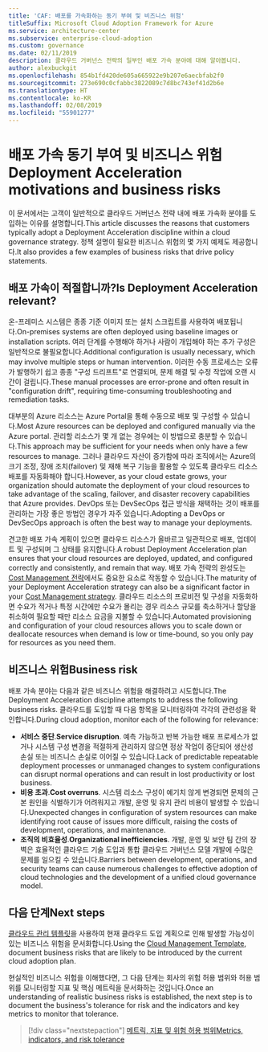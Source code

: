 ```yaml
---
title: 'CAF: 배포를 가속화하는 동기 부여 및 비즈니스 위험'
titleSuffix: Microsoft Cloud Adoption Framework for Azure
ms.service: architecture-center
ms.subservice: enterprise-cloud-adoption
ms.custom: governance
ms.date: 02/11/2019
description: 클라우드 거버넌스 전략의 일부인 배포 가속 분야에 대해 알아봅니다.
author: alexbuckgit
ms.openlocfilehash: 854b1fd420de605a665922e9b207e6aecbfab2f0
ms.sourcegitcommit: 273e690c0cfabbc3822089c7d8bc743ef41d2b6e
ms.translationtype: HT
ms.contentlocale: ko-KR
ms.lasthandoff: 02/08/2019
ms.locfileid: "55901277"
---
```

# <a name="deployment-acceleration-motivations-and-business-risks"></a><span data-ttu-id="d52c9-103">배포 가속 동기 부여 및 비즈니스 위험</span><span class="sxs-lookup"><span data-stu-id="d52c9-103">Deployment Acceleration motivations and business risks</span></span>

<span data-ttu-id="d52c9-104">이 문서에서는 고객이 일반적으로 클라우드 거버넌스 전략 내에 배포 가속화 분야를 도입하는 이유를 설명합니다.</span><span class="sxs-lookup"><span data-stu-id="d52c9-104">This article discusses the reasons that customers typically adopt a Deployment Acceleration discipline within a cloud governance strategy.</span></span> <span data-ttu-id="d52c9-105">정책 설명이 필요한 비즈니스 위험의 몇 가지 예제도 제공합니다.</span><span class="sxs-lookup"><span data-stu-id="d52c9-105">It also provides a few examples of business risks that drive policy statements.</span></span>

<!-- markdownlint-disable MD026 -->

## <a name="is-deployment-acceleration-relevant"></a><span data-ttu-id="d52c9-106">배포 가속이 적절합니까?</span><span class="sxs-lookup"><span data-stu-id="d52c9-106">Is Deployment Acceleration relevant?</span></span>

<span data-ttu-id="d52c9-107">온-프레미스 시스템은 종종 기준 이미지 또는 설치 스크립트를 사용하여 배포됩니다.</span><span class="sxs-lookup"><span data-stu-id="d52c9-107">On-premises systems are often deployed using baseline images or installation scripts.</span></span> <span data-ttu-id="d52c9-108">여러 단계를 수행해야 하거나 사람이 개입해야 하는 추가 구성은 일반적으로 불필요합니다.</span><span class="sxs-lookup"><span data-stu-id="d52c9-108">Additional configuration is usually necessary, which may involve multiple steps or human intervention.</span></span> <span data-ttu-id="d52c9-109">이러한 수동 프로세스는 오류가 발행하기 쉽고 종종 "구성 드리프트"로 연결되며, 문제 해결 및 수정 작업에 오랜 시간이 걸립니다.</span><span class="sxs-lookup"><span data-stu-id="d52c9-109">These manual processes are error-prone and often result in "configuration drift", requiring time-consuming troubleshooting and remediation tasks.</span></span>

<span data-ttu-id="d52c9-110">대부분의 Azure 리소스는 Azure Portal을 통해 수동으로 배포 및 구성할 수 있습니다.</span><span class="sxs-lookup"><span data-stu-id="d52c9-110">Most Azure resources can be deployed and configured manually via the Azure portal.</span></span> <span data-ttu-id="d52c9-111">관리할 리소스가 몇 개 없는 경우에는 이 방법으로 충분할 수 있습니다.</span><span class="sxs-lookup"><span data-stu-id="d52c9-111">This approach may be sufficient for your needs when only have a few resources to manage.</span></span> <span data-ttu-id="d52c9-112">그러나 클라우드 자산이 증가함에 따라 조직에서는 Azure의 크기 조정, 장애 조치(failover) 및 재해 복구 기능을 활용할 수 있도록 클라우드 리소스 배포를 자동화해야 합니다.</span><span class="sxs-lookup"><span data-stu-id="d52c9-112">However, as your cloud estate grows, your organization should automate the deployment of your cloud resources to take advantage of the scaling, failover, and disaster recovery capabilities that Azure provides.</span></span> <span data-ttu-id="d52c9-113">DevOps 또는 DevSecOps 접근 방식을 채택하는 것이 배포를 관리하는 가장 좋은 방법인 경우가 자주 있습니다.</span><span class="sxs-lookup"><span data-stu-id="d52c9-113">Adopting a DevOps or DevSecOps approach is often the best way to manage your deployments.</span></span>

<span data-ttu-id="d52c9-114">견고한 배포 가속 계획이 있으면 클라우드 리소스가 올바르고 일관적으로 배포, 업데이트 및 구성되며 그 상태를 유지합니다.</span><span class="sxs-lookup"><span data-stu-id="d52c9-114">A robust Deployment Acceleration plan ensures that your cloud resources are deployed, updated, and configured correctly and consistently, and remain that way.</span></span> <span data-ttu-id="d52c9-115">배포 가속 전략의 완성도는 [Cost Management 전략](../cost-management/overview.md)에서도 중요한 요소로 작동할 수 있습니다.</span><span class="sxs-lookup"><span data-stu-id="d52c9-115">The maturity of your Deployment Acceleration strategy can also be a significant factor in your [Cost Management strategy](../cost-management/overview.md).</span></span> <span data-ttu-id="d52c9-116">클라우드 리소스의 프로비전 및 구성을 자동화하면 수요가 적거나 특정 시간에만 수요가 몰리는 경우 리소스 규모를 축소하거나 할당을 취소하여 필요할 때만 리소스 요금을 지불할 수 있습니다.</span><span class="sxs-lookup"><span data-stu-id="d52c9-116">Automated provisioning and configuration of your cloud resources allows you to scale down or deallocate resources when demand is low or time-bound, so you only pay for resources as you need them.</span></span>

## <a name="business-risk"></a><span data-ttu-id="d52c9-117">비즈니스 위험</span><span class="sxs-lookup"><span data-stu-id="d52c9-117">Business risk</span></span>

<span data-ttu-id="d52c9-118">배포 가속 분야는 다음과 같은 비즈니스 위험을 해결하려고 시도합니다.</span><span class="sxs-lookup"><span data-stu-id="d52c9-118">The Deployment Acceleration discipline attempts to address the following business risks.</span></span> <span data-ttu-id="d52c9-119">클라우드를 도입할 때 다음 항목을 모니터링하여 각각의 관련성을 확인합니다.</span><span class="sxs-lookup"><span data-stu-id="d52c9-119">During cloud adoption, monitor each of the following for relevance:</span></span>

- <span data-ttu-id="d52c9-120">**서비스 중단**.</span><span class="sxs-lookup"><span data-stu-id="d52c9-120">**Service disruption**.</span></span> <span data-ttu-id="d52c9-121">예측 가능하고 반복 가능한 배포 프로세스가 없거나 시스템 구성 변경을 적절하게 관리하지 않으면 정상 작업이 중단되어 생산성 손실 또는 비즈니스 손실로 이어질 수 있습니다.</span><span class="sxs-lookup"><span data-stu-id="d52c9-121">Lack of predictable repeatable deployment processes or unmanaged changes to system configurations can disrupt normal operations and can result in lost productivity or lost business.</span></span>
- <span data-ttu-id="d52c9-122">**비용 초과**.</span><span class="sxs-lookup"><span data-stu-id="d52c9-122">**Cost overruns**.</span></span> <span data-ttu-id="d52c9-123">시스템 리소스 구성이 예기치 않게 변경되면 문제의 근본 원인을 식별하기가 어려워지고 개발, 운영 및 유지 관리 비용이 발생할 수 있습니다.</span><span class="sxs-lookup"><span data-stu-id="d52c9-123">Unexpected changes in configuration of system resources can make identifying root cause of issues more difficult, raising the costs of development, operations, and maintenance.</span></span>
- <span data-ttu-id="d52c9-124">**조직의 비효율성**.</span><span class="sxs-lookup"><span data-stu-id="d52c9-124">**Organizational inefficiencies**.</span></span> <span data-ttu-id="d52c9-125">개발, 운영 및 보안 팀 간의 장벽은 효율적인 클라우드 기술 도입과 통합 클라우드 거버넌스 모델 개발에 수많은 문제를 일으킬 수 있습니다.</span><span class="sxs-lookup"><span data-stu-id="d52c9-125">Barriers between development, operations, and security teams can cause numerous challenges to effective adoption of cloud technologies and the development of a unified cloud governance model.</span></span>

## <a name="next-steps"></a><span data-ttu-id="d52c9-126">다음 단계</span><span class="sxs-lookup"><span data-stu-id="d52c9-126">Next steps</span></span>

<span data-ttu-id="d52c9-127">[클라우드 관리 템플릿](./template.md)을 사용하여 현재 클라우드 도입 계획으로 인해 발생할 가능성이 있는 비즈니스 위험을 문서화합니다.</span><span class="sxs-lookup"><span data-stu-id="d52c9-127">Using the [Cloud Management Template](./template.md), document business risks that are likely to be introduced by the current cloud adoption plan.</span></span>

<span data-ttu-id="d52c9-128">현실적인 비즈니스 위험을 이해했다면, 그 다음 단계는 회사의 위험 허용 범위와 허용 범위를 모니터링할 지표 및 핵심 메트릭을 문서화하는 것입니다.</span><span class="sxs-lookup"><span data-stu-id="d52c9-128">Once an understanding of realistic business risks is established, the next step is to document the business's tolerance for risk and the indicators and key metrics to monitor that tolerance.</span></span>

> [!div class="nextstepaction"]
> [<span data-ttu-id="d52c9-129">메트릭, 지표 및 위험 허용 범위</span><span class="sxs-lookup"><span data-stu-id="d52c9-129">Metrics, indicators, and risk tolerance</span></span>](./metrics-tolerance.md)
